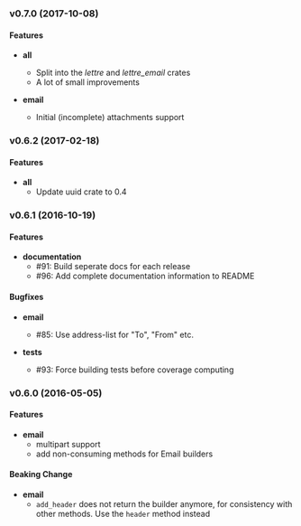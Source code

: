 ### v0.7.0 (2017-10-08)

#### Features

* **all**
  * Split into the *lettre* and *lettre_email* crates
  * A lot of small improvements

* **email**
  * Initial (incomplete) attachments support

### v0.6.2 (2017-02-18)

#### Features

* **all**
  * Update uuid crate to 0.4

### v0.6.1 (2016-10-19)

#### Features

* **documentation**
  * #91: Build seperate docs for each release
  * #96: Add complete documentation information to README

#### Bugfixes

* **email**
  * #85: Use address-list for "To", "From" etc.

* **tests**
  * #93: Force building tests before coverage computing

### v0.6.0 (2016-05-05)

#### Features

* **email**
  *  multipart support
  *  add non-consuming methods for Email builders

#### Beaking Change

* **email**
  * `add_header` does not return the builder anymore, 
    for consistency with other methods. Use the `header`
    method instead
